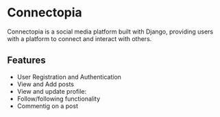 # Connectopia
Connectopia is a social media platform built with Django, providing users with a platform to connect and interact with others.

## Features
- User Registration and Authentication
- View and Add posts
- View and update profile:
- Follow/following functionality
- Commentig on a post
